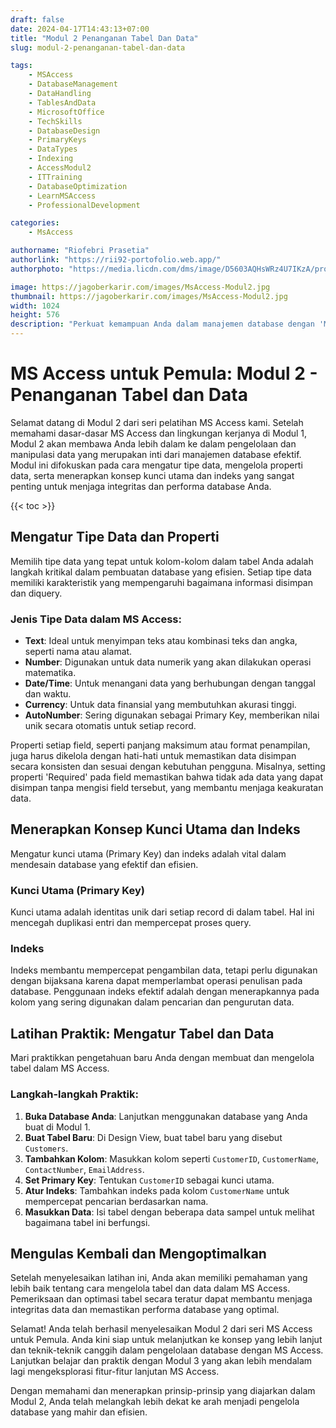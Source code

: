 ```yaml
---
draft: false
date: 2024-04-17T14:43:13+07:00
title: "Modul 2 Penanganan Tabel Dan Data"
slug: modul-2-penanganan-tabel-dan-data

tags:
    - MSAccess
    - DatabaseManagement
    - DataHandling
    - TablesAndData
    - MicrosoftOffice
    - TechSkills
    - DatabaseDesign
    - PrimaryKeys
    - DataTypes
    - Indexing
    - AccessModul2
    - ITTraining
    - DatabaseOptimization
    - LearnMSAccess
    - ProfessionalDevelopment

categories:
    - MsAccess

authorname: "Riofebri Prasetia"
authorlink: "https://rii92-portofolio.web.app/"
authorphoto: "https://media.licdn.com/dms/image/D5603AQHsWRz4U7IKzA/profile-displayphoto-shrink_200_200/0/1690182368248?e=1718841600&v=beta&t=UrTxqBd5G0GRg7UsKkoxTP99WK_An-NJpp4Nu2RXlO8"

image: https://jagoberkarir.com/images/MsAccess-Modul2.jpg
thumbnail: https://jagoberkarir.com/images/MsAccess-Modul2.jpg
width: 1024
height: 576
description: "Perkuat kemampuan Anda dalam manajemen database dengan 'MS Access untuk Pemula: Modul 2 - Penanganan Tabel dan Data'. Pelajari cara mengatur tipe data, mengelola properti, serta implementasi kunci utama dan indeks untuk memastikan integritas dan efisiensi database Anda. Modul ini menyediakan instruksi langkah demi langkah untuk membuat dan mengoptimalkan tabel, memberikan Anda dasar yang kuat untuk pengelolaan data yang lebih kompleks."
---
```


# MS Access untuk Pemula: Modul 2 - Penanganan Tabel dan Data

Selamat datang di Modul 2 dari seri pelatihan MS Access kami. Setelah memahami dasar-dasar MS Access dan lingkungan kerjanya di Modul 1, Modul 2 akan membawa Anda lebih dalam ke dalam pengelolaan dan manipulasi data yang merupakan inti dari manajemen database efektif. Modul ini difokuskan pada cara mengatur tipe data, mengelola properti data, serta menerapkan konsep kunci utama dan indeks yang sangat penting untuk menjaga integritas dan performa database Anda.

{{< toc >}}

## Mengatur Tipe Data dan Properti

Memilih tipe data yang tepat untuk kolom-kolom dalam tabel Anda adalah langkah kritikal dalam pembuatan database yang efisien. Setiap tipe data memiliki karakteristik yang mempengaruhi bagaimana informasi disimpan dan diquery.

### Jenis Tipe Data dalam MS Access:

- **Text**: Ideal untuk menyimpan teks atau kombinasi teks dan angka, seperti nama atau alamat.
- **Number**: Digunakan untuk data numerik yang akan dilakukan operasi matematika.
- **Date/Time**: Untuk menangani data yang berhubungan dengan tanggal dan waktu.
- **Currency**: Untuk data finansial yang membutuhkan akurasi tinggi.
- **AutoNumber**: Sering digunakan sebagai Primary Key, memberikan nilai unik secara otomatis untuk setiap record.

Properti setiap field, seperti panjang maksimum atau format penampilan, juga harus dikelola dengan hati-hati untuk memastikan data disimpan secara konsisten dan sesuai dengan kebutuhan pengguna. Misalnya, setting properti 'Required' pada field memastikan bahwa tidak ada data yang dapat disimpan tanpa mengisi field tersebut, yang membantu menjaga keakuratan data.

## Menerapkan Konsep Kunci Utama dan Indeks

Mengatur kunci utama (Primary Key) dan indeks adalah vital dalam mendesain database yang efektif dan efisien.

### Kunci Utama (Primary Key)

Kunci utama adalah identitas unik dari setiap record di dalam tabel. Hal ini mencegah duplikasi entri dan mempercepat proses query.

### Indeks

Indeks membantu mempercepat pengambilan data, tetapi perlu digunakan dengan bijaksana karena dapat memperlambat operasi penulisan pada database. Penggunaan indeks efektif adalah dengan menerapkannya pada kolom yang sering digunakan dalam pencarian dan pengurutan data.

## Latihan Praktik: Mengatur Tabel dan Data

Mari praktikkan pengetahuan baru Anda dengan membuat dan mengelola tabel dalam MS Access.

### Langkah-langkah Praktik:

1. **Buka Database Anda**: Lanjutkan menggunakan database yang Anda buat di Modul 1.
2. **Buat Tabel Baru**: Di Design View, buat tabel baru yang disebut `Customers`.
3. **Tambahkan Kolom**: Masukkan kolom seperti `CustomerID`, `CustomerName`, `ContactNumber`, `EmailAddress`.
4. **Set Primary Key**: Tentukan `CustomerID` sebagai kunci utama.
5. **Atur Indeks**: Tambahkan indeks pada kolom `CustomerName` untuk mempercepat pencarian berdasarkan nama.
6. **Masukkan Data**: Isi tabel dengan beberapa data sampel untuk melihat bagaimana tabel ini berfungsi.

## Mengulas Kembali dan Mengoptimalkan

Setelah menyelesaikan latihan ini, Anda akan memiliki pemahaman yang lebih baik tentang cara mengelola tabel dan data dalam MS Access. Pemeriksaan dan optimasi tabel secara teratur dapat membantu menjaga integritas data dan memastikan performa database yang optimal.

Selamat! Anda telah berhasil menyelesaikan Modul 2 dari seri MS Access untuk Pemula. Anda kini siap untuk melanjutkan ke konsep yang lebih lanjut dan teknik-teknik canggih dalam pengelolaan database dengan MS Access. Lanjutkan belajar dan praktik dengan Modul 3 yang akan lebih mendalam lagi mengeksplorasi fitur-fitur lanjutan MS Access.

Dengan memahami dan menerapkan prinsip-prinsip yang diajarkan dalam Modul 2, Anda telah melangkah lebih dekat ke arah menjadi pengelola database yang mahir dan efisien.